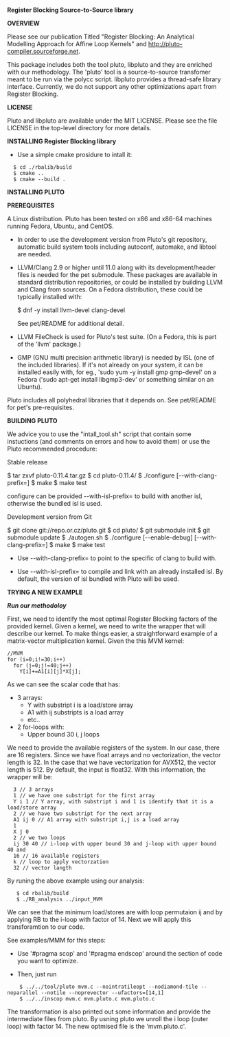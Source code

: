 **Register Blocking Source-to-Source library**

**OVERVIEW**

Please see our publication Titled "Register Blocking: An Analytical Modelling Approach for Affine
Loop Kernels" and http://pluto-compiler.sourceforge.net.

This package includes both the tool pluto, libpluto and they are enriched with our methodology. The 'pluto' tool
is a source-to-source transfomer meant to be run via the polycc script.
libpluto provides a thread-safe library interface. Currently, we do not support any other optimizations apart from Register Blocking.

**LICENSE**

Pluto and libpluto are available under the MIT LICENSE. Please see the file
LICENSE in the top-level directory for more details.

**INSTALLING Register Blocking library**
  - Use a simple cmake prosidure to intall it:
```
  $ cd ./rbalib/build
  $ cmake ..
  $ cmake --build .
```
**INSTALLING PLUTO**

**PREREQUISITES**

A Linux distribution. Pluto has been tested on x86 and x86-64 machines
running Fedora, Ubuntu, and CentOS.

- In order to use the development version from Pluto's git repository, automatic
  build system tools including autoconf, automake, and libtool are needed.

- LLVM/Clang 2.9 or higher until 11.0 along with its development/header files is
  needed for the pet submodule. These packages are available in standard
  distribution repositories, or could be installed by building LLVM and Clang
  from sources. On a Fedora distribution, these could be typically installed
  with:

  $ dnf -y install llvm-devel clang-devel

  See pet/README for additional detail.

- LLVM FileCheck is used for Pluto's test suite. (On a Fedora, this is part of
  the 'llvm' package.)

- GMP (GNU multi precision arithmetic library) is needed by ISL (one of the
  included libraries).  If it's not already on your system, it can be installed
  easily with, for eg., 'sudo yum -y install gmp gmp-devel' on a Fedora ('sudo
  apt-get install libgmp3-dev' or something similar on an Ubuntu).

Pluto includes all polyhedral libraries that it depends on. See pet/README for
pet's pre-requisites.


**BUILDING PLUTO**

We advice you to use the "intall_tool.sh" script that contain some instuctions (and comments on errors and how to avoid them) or use the Pluto recommended procedure: 

Stable release

$ tar zxvf pluto-0.11.4.tar.gz
$ cd pluto-0.11.4/
$ ./configure [--with-clang-prefix=<clang install location>]
$ make
$ make test

configure can be provided --with-isl-prefix=<isl install location> to
build with another isl, otherwise the bundled isl is used.

Development version from Git

$ git clone git://repo.or.cz/pluto.git
$ cd pluto/
$ git submodule init
$ git submodule update
$ ./autogen.sh
$ ./configure [--enable-debug] [--with-clang-prefix=<clang install location>]
$ make
$ make test

* Use --with-clang-prefix=<location> to point to the specific of clang to build
with.

* Use --with-isl-prefix=<isl install location> to compile and link with an
already installed isl. By default, the version of isl bundled with Pluto will be
used.


**TRYING A NEW EXAMPLE**

***Run our methodoloy***

First, we need to identify the most optimal Register Blocking factors of the provided kernel. Given a kernel, we need to write the wrapper that will describe our kernel. To make things easier, a straightforward example of a matrix-vector multiplication kernel. Given the this MVM kernel:
```
//MVM
for (i=0;i!=30;i++) 
  for (j=0;j!=40;j++) 
    Y[i]+=A1[i][j]*X[j];
```
As we can see the scalar code that has:
  - 3 arrays:
    - Y with substript i is a load/store array
    - A1 with ij substripts is a load array
    - etc..
  - 2 for-loops with: 
    - Upper bound 30
    i, j loops

We need to provide the available registers of the system. In our case, there are 16 registers. Since we have float arrays and no vectorization, the vector length is 32. In the case that we have vectorization for AVX512, the vector length is 512. By default, the input is float32. With this information, the wrapper will be:
```
  3 // 3 arrays
  1 // we have one substript for the first array
  Y i 1 // Y array, with substript i and 1 is identify that it is a load/store array
  2 // we have two substript for the next array
  A1 ij 0 // A1 array with substript i,j is a load array
  1
  X j 0
  2 // we two loops
  ij 30 40 // i-loop with upper bound 30 and j-loop with upper bound 40 and 
  16 // 16 available registers
  k // loop to apply vectorzation
  32 // vector langth
```
By runing the above example using our analysis:
```
   $ cd rbalib/build
   $ ./RB_analysis ../input_MVM
```
We can see that the minimum load/stores are with loop permutaion  ij and by applying RB to the i-loop with factor of 14. Next we will apply this transforamtion to our code.

See examples/MMM for this steps:

- Use '#pragma scop' and '#pragma endscop' around the section of code
  you want to optimize.

- Then, just run
```
    $ ../../tool/pluto mvm.c --nointratileopt --nodiamond-tile --noparallel --notile --noprevector --ufactors=[14,1]
    $ ../../inscop mvm.c mvm.pluto.c mvm.pluto.c
```
  The transformation is also printed out some information and provide the  intermediate files from pluto. By usning pluto 
  we unroll the i loop (outer loop) with factor 14. The new optmised file is the 'mvm.pluto.c'.

